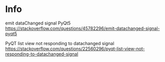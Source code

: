 # Info

emit dataChanged signal PyQt5
https://stackoverflow.com/questions/45782296/emit-datachanged-signal-pyqt5

PyQT list view not responding to datachanged signal
https://stackoverflow.com/questions/22560296/pyqt-list-view-not-responding-to-datachanged-signal


